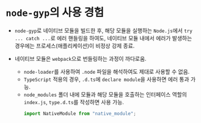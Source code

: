 # `node-gyp`의 사용 경험

- `node-gyp`로 네이티브 모듈을 빌드한 후, 해당 모듈을 실행하는 `Node.js`에서 `try ... catch ...`로 에러 핸들링을 하여도, 네이티브 모듈 내에서 에러가 발생하는 경우에는 프로세스(애플리케이션)이 비정상 강제 종료.

- 네이티브 모듈은 `webpack`으로 번들링하는 과정이 까다로움.
  - `node-loader`를 사용하여 `.node` 파일을 해석하여도 제대로 사용할 수 없음.
  - `TypeScript` 적용의 경우, `.d.ts`에 `declare module`을 사용하면 에러 통과 가능.
  - `node_modules` 폴더 내에 모듈과 해당 모듈을 호출하는 인터페이스 역할의 `index.js`, `type.d.ts`를 작성하면 사용 가능.
    ```ts
    import NativeModule from "native_module";
    ```
